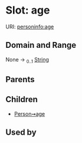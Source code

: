 
# Slot: age




URI: [personinfo:age](https://w3id.org/linkml/examples/personinfo/age)


## Domain and Range

None &#8594;  <sub>0..1</sub> [String](types/String.md)

## Parents


## Children

 *  [Person➞age](Person_age.md)

## Used by

